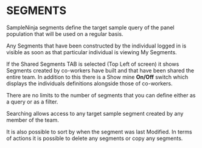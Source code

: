 # SEGMENTS

SampleNinja segments define the target sample query of the panel population that will be used on a regular basis.  

Any Segments that have been constructed by the individual logged in is visible as soon as that particular individual is viewing My Segments.

If the Shared Segments TAB is selected (Top Left of screen) it shows Segments created by co-workers have built and that have been shared the entire team.  In addition to this there is a Show mine **On/Off** switch which displays the individuals definitions alongside those of co-workers.

There are no limits to the number of segments that you can define either as a query or as a filter.

Searching allows access to any target sample segment created by any member of the team.

It is also possible to sort by when the segment was last Modified. In terms of actions it is possible to delete any segments or copy any segments.

